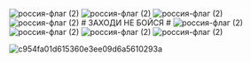 ![россия-флаг (2)](https://github.com/pwrTwilight/NSTU-LABS/assets/119431277/5c56ea7d-8fa4-42c3-85c5-554a9360f9cf) ![россия-флаг (2)](https://github.com/pwrTwilight/NSTU-LABS/assets/119431277/5c56ea7d-8fa4-42c3-85c5-554a9360f9cf) ![россия-флаг (2)](https://github.com/pwrTwilight/NSTU-LABS/assets/119431277/5c56ea7d-8fa4-42c3-85c5-554a9360f9cf) ![россия-флаг (2)](https://github.com/pwrTwilight/NSTU-LABS/assets/119431277/5c56ea7d-8fa4-42c3-85c5-554a9360f9cf)  # ЗАХОДИ НЕ БОЙСЯ # ![россия-флаг (2)](https://github.com/pwrTwilight/NSTU-LABS/assets/119431277/5c56ea7d-8fa4-42c3-85c5-554a9360f9cf) ![россия-флаг (2)](https://github.com/pwrTwilight/NSTU-LABS/assets/119431277/5c56ea7d-8fa4-42c3-85c5-554a9360f9cf) ![россия-флаг (2)](https://github.com/pwrTwilight/NSTU-LABS/assets/119431277/5c56ea7d-8fa4-42c3-85c5-554a9360f9cf) ![россия-флаг (2)](https://github.com/pwrTwilight/NSTU-LABS/assets/119431277/5c56ea7d-8fa4-42c3-85c5-554a9360f9cf)


![c954fa01d615360e3ee09d6a5610293a](https://github.com/pwrTwilight/NSTU-LABS/assets/119431277/c93b5f3d-4095-40db-853d-9edb4b493135)
